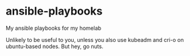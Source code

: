 # ansible-playbooks
My ansible playbooks for my homelab

Unlikely to be useful to you, unless you also use kubeadm and cri-o on ubuntu-based nodes.
But hey, go nuts.
